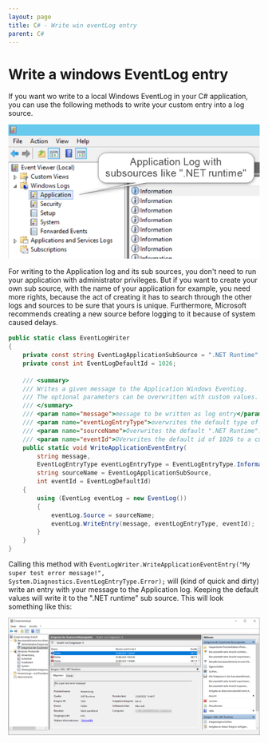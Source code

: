 ```yaml
---
layout: page
title: C# - Write win eventLog entry
parent: C#
---
```


# Write a windows EventLog entry

If you want wo write to a local Windows EventLog in your C# application, you can use the following methods to write your custom entry into a log source.

![EventViewer](/assets/images/coding/csharp/write-win-eventlog-entry/eventvwr-application-log.png)

For writing to the Application log and its sub sources, you don't need to run your application with administrator privileges. But if you want to create your own sub source, with the name of your application for example, you need more rights, because the act of creating it has to search through the other logs and sources to be sure that yours is unique. Furthermore, Microsoft recommends creating a new source before logging to it because of system caused delays. 


```csharp
public static class EventLogWriter
{
    private const string EventLogApplicationSubSource = ".NET Runtime";
    private const int EventLogDefaultId = 1026;

    /// <summary>
    /// Writes a given message to the Application Windows EventLog.
    /// The optional parameters can be overwritten with custom values.
    /// </summary>
    /// <param name="message">message to be written as log entry</param>
    /// <param name="eventLogEntryType">overwrites the default type of Information to a custom set type</param>
    /// <param name="sourceName">Overwrites the default ".NET Runtime". Custom values have to exist, or this throws an exception.</param>
    /// <param name="eventId">OVerwrites the default id of 1026 to a custom id. keeping the default is recommended, else chose an id above 1000</param>
    public static void WriteApplicationEventEntry(
        string message,
        EventLogEntryType eventLogEntryType = EventLogEntryType.Information,
        string sourceName = EventLogApplicationSubSource,
        int eventId = EventLogDefaultId)
    {
        using (EventLog eventLog = new EventLog())
        {
            eventLog.Source = sourceName;
            eventLog.WriteEntry(message, eventLogEntryType, eventId);
        }
    }
}
```

Calling this method with `EventLogWriter.WriteApplicationEventEntry("My super test error message!", System.Diagnostics.EventLogEntryType.Error);` will (kind of quick and dirty) write an entry with your message to the Application log. Keeping the default values will write it to the ".NET runtime" sub source. This will look something like this:

![Error message example](/assets/images/coding/csharp/write-win-eventlog-entry/error-message-example.png)
